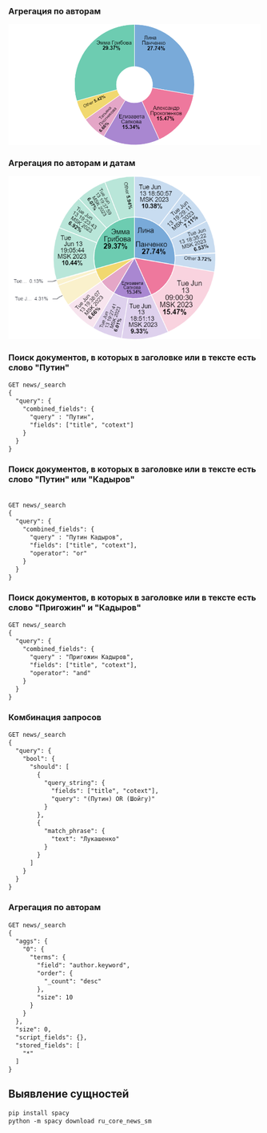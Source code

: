 ### Агрегация по авторам
![Агрегация по авторам](./images/authors.png)

### Агрегация по авторам и датам
![Агрегация по авторам и датам](./images/authors_dates.png)

### Поиск документов, в которых в заголовке или в тексте есть слово "Путин"
```agsl
GET news/_search
{
  "query": {
    "combined_fields": {
      "query" : "Путин",
      "fields": ["title", "cotext"]
    }
  }
}
```
### Поиск документов, в которых в заголовке или в тексте есть слово "Путин" или "Кадыров"
```agsl

GET news/_search
{
  "query": {
    "combined_fields": {
      "query" : "Путин Кадыров",
      "fields": ["title", "cotext"],
      "operator": "or"
    }
  }
}
```

### Поиск документов, в которых в заголовке или в тексте есть слово "Пригожин" и "Кадыров"
```agsl
GET news/_search
{
  "query": {
    "combined_fields": {
      "query" : "Пригожин Кадыров",
      "fields": ["title", "cotext"],
      "operator": "and"
    }
  }
}
```

### Комбинация запросов
```agsl
GET news/_search
{
  "query": {
    "bool": {
      "should": [
        {
          "query_string": {
            "fields": ["title", "cotext"],
            "query": "(Путин) OR (Шойгу)"
          }
        },
        {
          "match_phrase": {
            "text": "Лукашенко"
          }
        }
      ]
    }
  }
}
```
### Агрегация по авторам
```
GET news/_search
{
  "aggs": {
    "0": {
      "terms": {
        "field": "author.keyword",
        "order": {
          "_count": "desc"
        },
        "size": 10
      }
    }
  },
  "size": 0,
  "script_fields": {},
  "stored_fields": [
    "*"
  ]
}
```

## Выявление сущностей
```agsl
pip install spacy
python -m spacy download ru_core_news_sm
```
